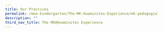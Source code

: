 ```yaml
---
title: Our Practices
permalink: /moe-kindergarten/The-MK-Huaminites-Experience/mk-pedagogial-practices/
description: ""
third_nav_title: The MK@Huaminites Experience
---
```

